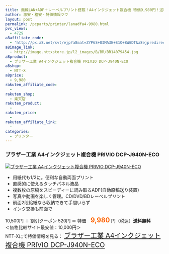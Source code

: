 ```yaml
---
title: 無線LAN+ADF＋レーベルプリント搭載！A4インクジェット複合機 特価9,980円！送料無料！
author: 激安・格安・特価情報ツウ
layout: post
permalink: /pcparts/printer/lanadfa4-9980.html
pvc_views:
  - 4729
a8affiliate_code:
  - 'http://px.a8.net/svt/ejp?a8mat=ZYP6S+8IMA3E+S1Q+BWGDT&a8ejpredirect=http://nttxstore.jp/_II_BR14079454'
a8image_link:
  - http://image.nttxstore.jp/l2_images/B/BR/BR14079454.jpg
a8product:
  - ブラザー工業 A4インクジェット複合機 PRIVIO DCP-J940N-ECO
a8shop:
  - NTT-X
a8price:
  - 9,980
rakuten_affiliate_code:
  - 
rakuten_shop:
  - 楽天店
rakuten_product:
  - 
rakuten_price:
  - 
rakuten_affiliate_link:
  - 
categories:
  - プリンター
---
```

### ブラザー工業 A4インクジェット複合機 PRIVIO DCP-J940N-ECO

<div class="img-bg2 img_L">
  <a title="ブラザー工業 A4インクジェット複合機 PRIVIO DCP-J940N-ECO" href="http://px.a8.net/svt/ejp?a8mat=ZYP6S+8IMA3E+S1Q+BWGDT&a8ejpredirect=http://nttxstore.jp/_II_BR14079454" target="_blank"><img src="http://i2.wp.com/image.nttxstore.jp/l2_images/B/BR/BR14079454.jpg?resize=120%2C120" border="0" alt="ブラザー工業 A4インクジェット複合機 PRIVIO DCP-J940N-ECO" style="border: 0pt none;" data-recalc-dims="1" /></a>
</div>

<!--more-->

  * 用紙代も1/2に。便利な自動両面プリント
  * 直感的に使えるタッチパネル液晶
  * 複数枚の原稿をスピーディーに読み取るADF(自動原稿送り装置）
  * 写真や動画を楽しく管理。CD/DVD/BDレーベルプリント
  * 前面2段給紙なら収納できて手間いらず
  * インク交換も前面で

10,500円 ＋ 割引クーポン 520円 ＝ 特価　<span style="color: #ff6600; font-size: 150%;"><strong>9,980</strong></span> 円（税込）**送料無料**  
＜価格比較サイト最安値：10,000円＞  
NTT-Xにて特価情報を見る： <span style="font-size: 150%;"><a href="http://px.a8.net/svt/ejp?a8mat=ZYP6S+8IMA3E+S1Q+BWGDT&a8ejpredirect=http://nttxstore.jp/_II_BR14079454" target="_blank">ブラザー工業 A4インクジェット複合機 PRIVIO DCP-J940N-ECO</a></span>